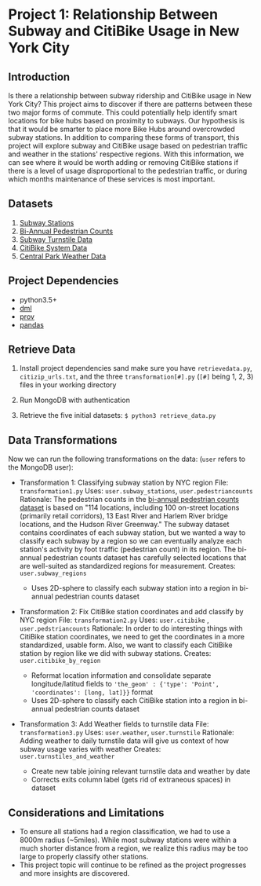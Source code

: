 # Project 1: Relationship Between Subway and CitiBike Usage in New York City 

## Introduction
Is there a relationship between subway ridership and CitiBike usage in New York City?
This project aims to discover if there are patterns between these two major forms of 
commute. This could potentially help identify smart locations for bike hubs based on
proximity to subways. Our hypothesis is that it would be smarter to place more Bike Hubs
around overcrowded subway stations. In addition to comparing these forms of transport, 
this project will explore subway and CitiBike usage based on pedestrian traffic and weather
in the stations' respective regions. With this information, we can see where it would be
worth adding or removing CitiBike stations if there is a level of usage disproportional
to the pedestrian traffic, or during which months maintenance of these services is most 
important.

## Datasets
1. [Subway Stations](https://data.cityofnewyork.us/Transportation/Subway-Stations/arq3-7z49)
2. [Bi-Annual Pedestrian Counts](https://data.cityofnewyork.us/Transportation/Bi-Annual-Pedestrian-Counts/2de2-6x2h) 
3. [Subway Turnstile Data](http://web.mta.info/developers/turnstile.html)
4. [CitiBike System Data](https://www.citibikenyc.com/system-data)
5. [Central Park Weather Data](https://www.ncdc.noaa.gov/cdo-web/datasets/GHCND/stations/GHCND:USW00094728/detail)

## Project Dependencies 
* python3.5+
* [dml](https://pypi.python.org/pypi/dml)
* [prov](https://pypi.python.org/pypi/prov)
* [pandas](http://pandas.pydata.org/pandas-docs/stable/install.html)

## Retrieve Data
1. Install project dependencies sand make sure you have ```retrievedata.py```, ```citizip_urls.txt```, and the three ```transformation[#].py``` (```[#]``` being 1, 2, 3) files in your working directory

2. Run MongoDB with authentication

3. Retrieve the five initial datasets: ```$ python3 retrieve_data.py```

## Data Transformations
Now we can run the following transformations on the data: (```user``` refers to the MongoDB user):

* Transformation 1: Classifying subway station by NYC region 
File: ```transformation1.py```
Uses: ```user.subway_stations```, ```user.pedestriancounts```  
Rationale: The pedestrian counts in the [bi-annual pedestrian counts dataset](http://www.nyc.gov/html/dot/downloads/pdf/bi-annual-ped-count-readme.pdf) is based on "114 locations, including 100 on-street locations (primarily retail corridors), 13 East River and Harlem River bridge locations, and the Hudson River Greenway." The subway dataset contains coordinates of each subway station, but we wanted a way to classify each subway by a region so we can eventually analyze each station's activity by foot traffic (pedestrian count) in its region. The bi-annual pedestrian counts dataset has carefully selected locations that are well-suited as standardized regions for measurement.
Creates: ```user.subway_regions```
	* Uses 2D-sphere to classify each subway station into a region in bi-annual pedestrian counts dataset

* Transformation 2: Fix CitiBike station coordinates and add classify by NYC region 
File: ```transformation2.py```
Uses: ```user.citibike``` , ```user.pedstriancounts```
Rationale: In order to do interesting things with CitiBike station coordinates, we need to get the coordinates in a more standardized, usable form. Also, we want to classify each CitiBike station by region like we did with subway stations.
Creates: ```user.citibike_by_region```
	* Reformat location information and consolidate separate longitude/latitud fields to ```'the_geom' : {'type': 'Point', 'coordinates': [long, lat]}}``` format
	* Uses 2D-sphere to classify each CitiBike station into a region in bi-annual pedestrian counts dataset

* Transformation 3: Add Weather fields to turnstile data
File: ```transformation3.py```
Uses: ```user.weather```, ```user.turnstile```
Rationale: Adding weather to daily turnstile data will give us context of how subway usage varies with weather
Creates: ```user.turnstiles_and_weather```
	* Create new table joining relevant turnstile data and weather by date
	* Corrects exits column label (gets rid of extraneous spaces) in dataset


<!--TODO: Transformation 4: Get Turnstile Coordinates
File: ```transformation4.py```
Collections Used: ```user.turnstile, user.subway_stations``` 
Rationale:
Creates: -->

## Considerations and Limitations
* To ensure all stations had a region classification, we had to use a 8000m radius (~5miles). While most subway stations were within a much shorter distance from a region, we realize this radius may be too large to properly classify other stations.
* This project topic will continue to be refined as the project progresses and more insights are discovered.




